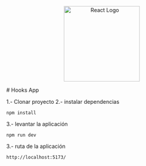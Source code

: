 <p align="center">
  <a href="https://es.react.dev/" target="blank"><img src="https://upload.wikimedia.org/wikipedia/commons/thumb/a/a7/React-icon.svg/512px-React-icon.svg.png" width="200" alt="React Logo" /></a>
</p>
# Hooks App

1.- Clonar proyecto
2.- instalar dependencias
```
npm install
```
3.- levantar la aplicación
```
npm run dev
```
3.- ruta de  la aplicación
```
http://localhost:5173/
```
